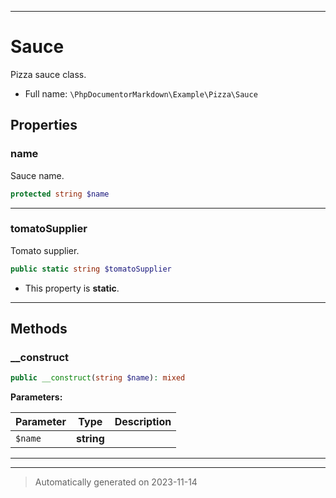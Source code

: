 ***

# Sauce

Pizza sauce class.



* Full name: `\PhpDocumentorMarkdown\Example\Pizza\Sauce`



## Properties


### name

Sauce name.

```php
protected string $name
```






***

### tomatoSupplier

Tomato supplier.

```php
public static string $tomatoSupplier
```



* This property is **static**.


***

## Methods


### __construct



```php
public __construct(string $name): mixed
```








**Parameters:**

| Parameter | Type | Description |
|-----------|------|-------------|
| `$name` | **string** |  |




***


***
> Automatically generated on 2023-11-14
